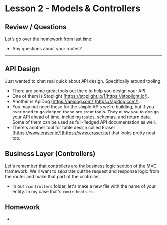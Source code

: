 # Lesson 2 - Models & Controllers

## Review / Questions

Let’s go over the homework from last time:

- Any questions about your routes?

---

## API Design

Just wanted to chat real quick about API design. Specifically around tooling.

- There are some great tools out there to help you design your API.
- One of them is Stoplight [https://stoplight.io/](https://stoplight.io/).
- Another is ApiDog [https://apidog.com/](https://apidog.com/).
- You may not need these for the simple APIs we're building, but if you ever need to go deeper, these are great tools. They allow you to design your API ahead of time, including routes, schemas, and return data. Some of them can be used as full-fledged API documentation as well.
- There's another tool for table design called Eraser [https://www.eraser.io/](https://www.eraser.io/) that looks pretty neat too.

## Business Layer (Controllers)

Let's remember that controllers are the business logic section of the MVC framework.
We'll want to separate out the request and response logic from the router and make that part of the controller.

- In our `/controllers` folder, let's make a new file with the name of your entity. In my case that's `comic_books.ts`.

## Homework

-
